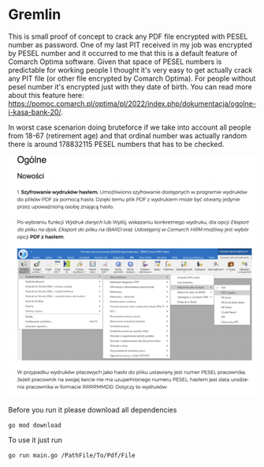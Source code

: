 Gremlin
=======

This is small proof of concept to crack any PDF file encrypted with PESEL number as password. One of my last PIT received in my job was encrypted by PESEL number and it occurred to me that this is a default feature of Comarch Optima software. Given that space of PESEL numbers is predictable for working people I thought it's very easy to get actually crack any PIT file (or other file encrypted by Comarch Optima). For people without pesel number it's encrypted just with they date of birth. You can read more about this feature here: https://pomoc.comarch.pl/optima/pl/2022/index.php/dokumentacja/ogolne-i-kasa-bank-20/.

In worst case scenarion doing bruteforce if we take into account all people from 18-67 (retirement age) and that ordinal number was actually random there is around 178832115 PESEL numbers that has to be checked. 

![ComarchOptima](./ComarchOptima.png)

Before you run it please download all dependencies

    go mod download

To use it just run

    go run main.go /PathFile/To/Pdf/File
